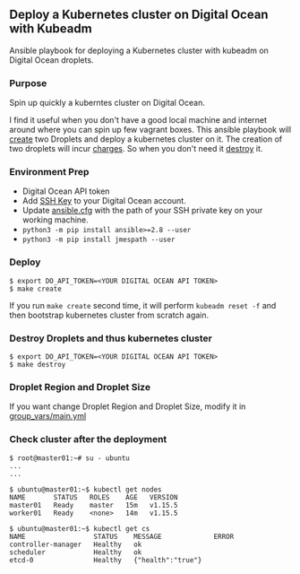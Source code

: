 ## Deploy a Kubernetes cluster on Digital Ocean with Kubeadm
Ansible playbook for deploying a Kubernetes cluster with kubeadm on Digital Ocean droplets.

### Purpose
Spin up quickly a kuberntes cluster on Digital Ocean.

I find it useful when you don't have a good local machine and internet around where you can spin up few vagrant boxes.
This ansible playbook will [create](#deploy) two Droplets and deploy a kubernetes cluster on it. The creation of two droplets will incur [charges](https://www.digitalocean.com/pricing/). So when you don't need it [destroy](#destroy-droplets-and-thus-kubernetes-cluster) it.

### Environment Prep
- Digital Ocean API token
- Add [SSH Key](https://cloud.digitalocean.com/account/security) to your Digital Ocean account.
- Update [ansible.cfg](ansible.cfg) with the path of your SSH private key on your working machine.
- `python3 -m pip install ansible>=2.8 --user`
- `python3 -m pip install jmespath --user`

### Deploy
```
$ export DO_API_TOKEN=<YOUR DIGITAL OCEAN API TOKEN>
$ make create
```
If you run `make create` second time, it will perform `kubeadm reset -f` and then bootstrap kubernetes cluster from scratch again.

### Destroy Droplets and thus kubernetes cluster
```
$ export DO_API_TOKEN=<YOUR DIGITAL OCEAN API TOKEN>
$ make destroy
```

### Droplet Region and Droplet Size

If you want change Droplet Region and Droplet Size, modify it in [group_vars/main.yml](group_vars/main.yml)

### Check cluster after the deployment
```
$ root@master01:~# su - ubuntu
...
...

$ ubuntu@master01:~$ kubectl get nodes
NAME       STATUS   ROLES    AGE   VERSION
master01   Ready    master   15m   v1.15.5
worker01   Ready    <none>   14m   v1.15.5

$ ubuntu@master01:~$ kubectl get cs
NAME                 STATUS    MESSAGE             ERROR
controller-manager   Healthy   ok
scheduler            Healthy   ok
etcd-0               Healthy   {"health":"true"}
```
